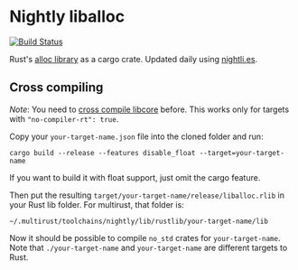 # Nightly liballoc

[![Build Status](https://travis-ci.org/phil-opp/nightly-liballoc.svg?branch=master)](https://travis-ci.org/phil-opp/nightly-liballoc)

Rust's [alloc library](https://doc.rust-lang.org/alloc/) as a cargo crate. Updated daily using [nightli.es](https://nightli.es).

## Cross compiling
_Note_: You need to [cross compile libcore](https://github.com/phil-opp/nightly-libcore) before. This works only for targets with `"no-compiler-rt": true`.

Copy your `your-target-name.json` file into the cloned folder and run:

```
cargo build --release --features disable_float --target=your-target-name
```
If you want to build it with float support, just omit the cargo feature.

Then put the resulting `target/your-target-name/release/liballoc.rlib` in your Rust lib folder. For multirust, that folder is:

```
~/.multirust/toolchains/nightly/lib/rustlib/your-target-name/lib
```

Now it should be possible to compile `no_std` crates for `your-target-name`. Note that `./your-target-name` and `your-target-name` are different targets to Rust.
